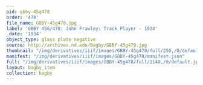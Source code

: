 ```yaml
---
pid: gbby-45g478
order: '478'
file_name: GBBY-45g478.jpg
label: 'GBBY 45G/478: John Frawley: Track Player - 1934'
_date: '1934'
object_type: glass plate negative
source: http://archives.nd.edu/Bagby/GBBY-45g478.jpg
thumbnail: "/img/derivatives/iiif/images/GBBY-45g478/full/250,/0/default.jpg"
manifest: "/img/derivatives/iiif/images/GBBY-45g478/manifest.json"
full: "/img/derivatives/iiif/images/GBBY-45g478/full/1140,/0/default.jpg"
layout: bagby_item
collection: bagby
---
```

